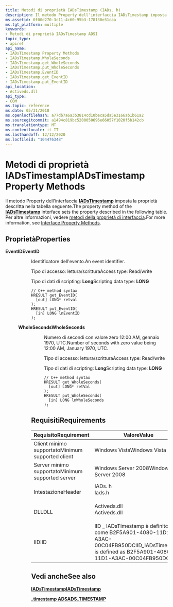 ```yaml
---
title: Metodi di proprietà IADsTimestamp (IADs. h)
description: Il metodo Property dell'interfaccia IADsTimestamp imposta la proprietà descritta nella tabella seguente. Per altre informazioni, vedere Metodi della proprietà di interfaccia.
ms.assetid: 0f00d270-3c11-4c60-95b3-178130e31caa
ms.tgt_platform: multiple
keywords:
- Metodi di proprietà IADsTimestamp ADSI
topic_type:
- apiref
api_name:
- IADsTimestamp Property Methods
- IADsTimestamp.WholeSeconds
- IADsTimestamp.get_WholeSeconds
- IADsTimestamp.put_WholeSeconds
- IADsTimestamp.EventID
- IADsTimestamp.get_EventID
- IADsTimestamp.put_EventID
api_location:
- Activeds.dll
api_type:
- COM
ms.topic: reference
ms.date: 05/31/2018
ms.openlocfilehash: a77db7a6a3b3814cd10beca5da5e3166ab1b61a2
ms.sourcegitcommit: a1494c819bc5200050696e66057f1020f5b142cb
ms.translationtype: MT
ms.contentlocale: it-IT
ms.lasthandoff: 12/12/2020
ms.locfileid: "104476348"
---
```

# <a name="iadstimestamp-property-methods"></a><span data-ttu-id="62c36-105">Metodi di proprietà IADsTimestamp</span><span class="sxs-lookup"><span data-stu-id="62c36-105">IADsTimestamp Property Methods</span></span>

<span data-ttu-id="62c36-106">Il metodo Property dell'interfaccia [**IADsTimestamp**](/windows/desktop/api/Iads/nn-iads-iadstimestamp) imposta la proprietà descritta nella tabella seguente.</span><span class="sxs-lookup"><span data-stu-id="62c36-106">The property method of the [**IADsTimestamp**](/windows/desktop/api/Iads/nn-iads-iadstimestamp) interface sets the property described in the following table.</span></span> <span data-ttu-id="62c36-107">Per altre informazioni, vedere [metodi della proprietà di interfaccia](interface-property-methods.md).</span><span class="sxs-lookup"><span data-stu-id="62c36-107">For more information, see [Interface Property Methods](interface-property-methods.md).</span></span>

## <a name="properties"></a><span data-ttu-id="62c36-108">Proprietà</span><span class="sxs-lookup"><span data-stu-id="62c36-108">Properties</span></span>

<dl> <dt>

<span data-ttu-id="62c36-109">**EventID**</span><span class="sxs-lookup"><span data-stu-id="62c36-109">**EventID**</span></span>
<span data-ttu-id="62c36-110"></dt> <dd> <dl></span><span class="sxs-lookup"><span data-stu-id="62c36-110"></dt> <dd> <dl></span></span>

<span data-ttu-id="62c36-111">Identificatore dell'evento.</span><span class="sxs-lookup"><span data-stu-id="62c36-111">An event identifier.</span></span>

<dt>

<span data-ttu-id="62c36-112">Tipo di accesso: lettura/scrittura</span><span class="sxs-lookup"><span data-stu-id="62c36-112">Access type: Read/write</span></span>
</dt> <dt>

<span data-ttu-id="62c36-113">Tipo di dati di scripting: **Long**</span><span class="sxs-lookup"><span data-stu-id="62c36-113">Scripting data type: **LONG**</span></span>
</dt> <dt>



``` syntax
// C++ method syntax
HRESULT get_EventID(
  [out] LONG* retval
);
HRESULT put_EventID(
  [in] LONG lnEventID
);
```


</dt> </dl> </dd> <dt>

<span data-ttu-id="62c36-114">**WholeSeconds**</span><span class="sxs-lookup"><span data-stu-id="62c36-114">**WholeSeconds**</span></span>
<span data-ttu-id="62c36-115"></dt> <dd> <dl></span><span class="sxs-lookup"><span data-stu-id="62c36-115"></dt> <dd> <dl></span></span>

<span data-ttu-id="62c36-116">Numero di secondi con valore zero 12:00 AM, gennaio 1970, UTC.</span><span class="sxs-lookup"><span data-stu-id="62c36-116">Number of seconds with zero value being 12:00 AM, January 1970, UTC.</span></span>

<dt>

<span data-ttu-id="62c36-117">Tipo di accesso: lettura/scrittura</span><span class="sxs-lookup"><span data-stu-id="62c36-117">Access type: Read/write</span></span>
</dt> <dt>

<span data-ttu-id="62c36-118">Tipo di dati di scripting: **Long**</span><span class="sxs-lookup"><span data-stu-id="62c36-118">Scripting data type: **LONG**</span></span>
</dt> <dt>



``` syntax
// C++ method syntax
HRESULT get_WholeSeconds(
  [out] LONG* retVal
);
HRESULT put_WholeSeconds(
  [in] LONG lnWholeSeconds
);
```


</dt> </dl> </dd> </dl>

 

## <a name="requirements"></a><span data-ttu-id="62c36-119">Requisiti</span><span class="sxs-lookup"><span data-stu-id="62c36-119">Requirements</span></span>



| <span data-ttu-id="62c36-120">Requisito</span><span class="sxs-lookup"><span data-stu-id="62c36-120">Requirement</span></span> | <span data-ttu-id="62c36-121">Valore</span><span class="sxs-lookup"><span data-stu-id="62c36-121">Value</span></span> |
|-------------------------------------|-----------------------------------------------------------------------------------------|
| <span data-ttu-id="62c36-122">Client minimo supportato</span><span class="sxs-lookup"><span data-stu-id="62c36-122">Minimum supported client</span></span><br/> | <span data-ttu-id="62c36-123">Windows Vista</span><span class="sxs-lookup"><span data-stu-id="62c36-123">Windows Vista</span></span><br/>                                                                |
| <span data-ttu-id="62c36-124">Server minimo supportato</span><span class="sxs-lookup"><span data-stu-id="62c36-124">Minimum supported server</span></span><br/> | <span data-ttu-id="62c36-125">Windows Server 2008</span><span class="sxs-lookup"><span data-stu-id="62c36-125">Windows Server 2008</span></span><br/>                                                          |
| <span data-ttu-id="62c36-126">Intestazione</span><span class="sxs-lookup"><span data-stu-id="62c36-126">Header</span></span><br/>                   | <dl> <span data-ttu-id="62c36-127"><dt>IADs. h</dt></span><span class="sxs-lookup"><span data-stu-id="62c36-127"><dt>Iads.h</dt></span></span> </dl>       |
| <span data-ttu-id="62c36-128">DLL</span><span class="sxs-lookup"><span data-stu-id="62c36-128">DLL</span></span><br/>                      | <dl> <span data-ttu-id="62c36-129"><dt>Activeds.dll</dt></span><span class="sxs-lookup"><span data-stu-id="62c36-129"><dt>Activeds.dll</dt></span></span> </dl> |
| <span data-ttu-id="62c36-130">IID</span><span class="sxs-lookup"><span data-stu-id="62c36-130">IID</span></span><br/>                      | <span data-ttu-id="62c36-131">IID \_ IADsTimestamp è definito come B2F5A901-4080-11D1-A3AC-00C04FB950DC</span><span class="sxs-lookup"><span data-stu-id="62c36-131">IID\_IADsTimestamp is defined as B2F5A901-4080-11D1-A3AC-00C04FB950DC</span></span><br/>        |



## <a name="see-also"></a><span data-ttu-id="62c36-132">Vedi anche</span><span class="sxs-lookup"><span data-stu-id="62c36-132">See also</span></span>

<dl> <dt>

[<span data-ttu-id="62c36-133">**IADsTimestamp**</span><span class="sxs-lookup"><span data-stu-id="62c36-133">**IADsTimestamp**</span></span>](/windows/desktop/api/Iads/nn-iads-iadstimestamp)
</dt> <dt>

[<span data-ttu-id="62c36-134">**\_timestamp ADS**</span><span class="sxs-lookup"><span data-stu-id="62c36-134">**ADS\_TIMESTAMP**</span></span>](/windows/win32/api/iads/ns-iads-ads_timestamp)
</dt> </dl>

 

 






